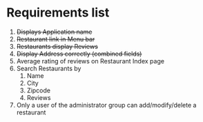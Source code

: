 Requirements list
==================

1. ~~Displays Application name~~
2. ~~Restaurant link in Menu bar~~
3. ~~Restaurants display Reviews~~
4. ~~Display Address correctly (combined fields)~~
5. Average rating of reviews on Restaurant Index page
6. Search Restaurants by
    1. Name
    2. City
    3. Zipcode
    4. Reviews
7. Only a user of the administrator group can add/modify/delete a restaurant